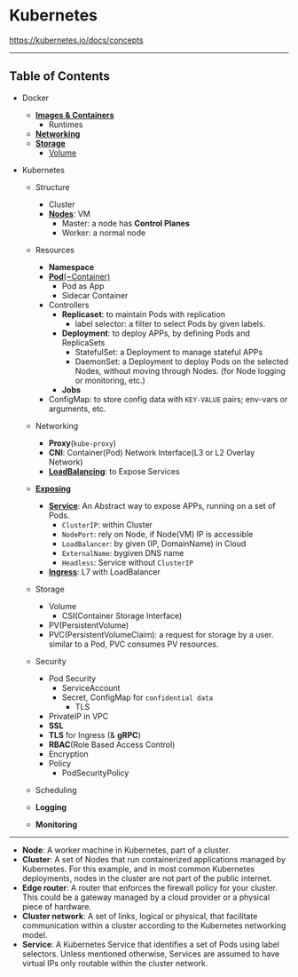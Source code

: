 # Kubernetes


<https://kubernetes.io/docs/concepts>

---
## Table of Contents

* Docker
  * [**Images & Containers**]()
    * Runtimes
  * [**Networking**]()
  * [**Storage**]()
    * [Volume]()

* Kubernetes
  * Structure
    * Cluster
    * [**Nodes**](): VM
      * Master: a node has **Control Planes**
      * Worker: a normal node

  * Resources
    * **Namespace**
    * [**Pod**(~Container)]()
      * Pod as App
      * Sidecar Container
    * Controllers
      * **Replicaset**: to maintain Pods with replication
        * label selector: a filter to select Pods by given labels.
      * **Deployment**: to deploy APPs, by defining Pods and ReplicaSets
        * StatefulSet: a Deployment to manage stateful APPs
        * DaemonSet: a Deployment to deploy Pods on the selected Nodes, without moving through Nodes. (for Node logging or monitoring, etc.)
      * **Jobs**
    * ConfigMap: to store config data with `KEY-VALUE` pairs; env-vars or arguments, etc.

  * Networking
    * **Proxy**(`kube-proxy`)
    * **CNI**: Container(Pod) Network Interface(L3 or L2 Overlay Network)
    * [**LoadBalancing**](): to Expose Services

  * [**Exposing**](exposing/README.md)
    * [**Service**](): An Abstract way to expose APPs, running on a set of Pods.
      * `ClusterIP`: within Cluster
      * `NodePort`: rely on Node, if Node(VM) IP is accessible
      * `LoadBalancer`: by given (IP, DomainName) in Cloud
      * `ExternalName`: bygiven DNS name
      * `Headless`: Service without `ClusterIP`
    * [**Ingress**](): L7 with LoadBalancer


  * Storage
    * Volume
      * CSI(Container Storage Interface)
    * PV(PersistentVolume)
    * PVC(PersistentVolumeClaim): a request for storage by a user. similar to a Pod, PVC consumes PV resources.

  * Security
    * Pod Security
      * ServiceAccount
      * Secret, ConfigMap for `confidential data`
        * TLS
    * PrivateIP in VPC
    * **SSL**
    * **TLS** for Ingress (& **gRPC**)
    * **RBAC**(Role Based Access Control)
    * Encryption
    * Policy
      * PodSecurityPolicy

  * Scheduling

  * **Logging**

  * **Monitoring**

---

* **Node**: A worker machine in Kubernetes, part of a cluster.
* **Cluster**: A set of Nodes that run containerized applications managed by Kubernetes. For this example, and in most common Kubernetes deployments, nodes in the cluster are not part of the public internet.
* **Edge router**: A router that enforces the firewall policy for your cluster. This could be a gateway managed by a cloud provider or a physical piece of hardware.
* **Cluster network**: A set of links, logical or physical, that facilitate communication within a cluster according to the Kubernetes networking model.
* **Service**: A Kubernetes Service that identifies a set of Pods using label selectors. Unless mentioned otherwise, Services are assumed to have virtual IPs only routable within the cluster network.
